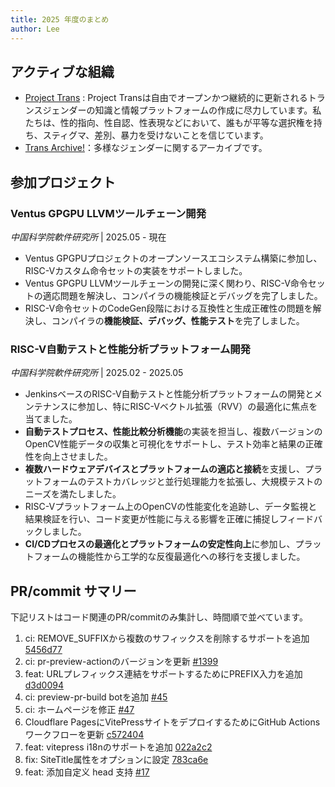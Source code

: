 ```yaml
---
title: 2025 年度のまとめ
author: Lee
---
```


## アクティブな組織

- [Project Trans](https://github.com/project-trans) : Project Transは自由でオープンかつ継続的に更新されるトランスジェンダーの知識と情報プラットフォームの作成に尽力しています。私たちは、性的指向、性自認、性表現などにおいて、誰もが平等な選択権を持ち、スティグマ、差別、暴力を受けないことを信じています。
- [Trans Archive!](https://github.com/trans-archive)：多様なジェンダーに関するアーカイブです。

## 参加プロジェクト

### Ventus GPGPU LLVMツールチェーン開発

_中国科学院軟件研究所_ | 2025.05 - 現在

- Ventus GPGPUプロジェクトのオープンソースエコシステム構築に参加し、RISC-Vカスタム命令セットの実装をサポートしました。
- Ventus GPGPU LLVMツールチェーンの開発に深く関わり、RISC-V命令セットの適応問題を解決し、コンパイラの機能検証とデバッグを完了しました。
- RISC-V命令セットのCodeGen段階における互換性と生成正確性の問題を解決し、コンパイラの**機能検証、デバッグ、性能テスト**を完了しました。

### RISC-V自動テストと性能分析プラットフォーム開発

_中国科学院軟件研究所_ | 2025.02 - 2025.05

- JenkinsベースのRISC-V自動テストと性能分析プラットフォームの開発とメンテナンスに参加し、特にRISC-Vベクトル拡張（RVV）の最適化に焦点を当てました。
- **自動テストプロセス、性能比較分析機能**の実装を担当し、複数バージョンのOpenCV性能データの収集と可視化をサポートし、テスト効率と結果の正確性を向上させました。
- **複数ハードウェアデバイスとプラットフォームの適応と接続**を支援し、プラットフォームのテストカバレッジと並行処理能力を拡張し、大規模テストのニーズを満たしました。
- RISC-Vプラットフォーム上のOpenCVの性能変化を追跡し、データ監視と結果検証を行い、コード変更が性能に与える影響を正確に捕捉しフィードバックしました。
- **CI/CDプロセスの最適化とプラットフォームの安定性向上**に参加し、プラットフォームの機能性から工学的な反復最適化への移行を支援しました。

## PR/commit サマリー

下記リストはコード関連のPR/commitのみ集計し、時間順で並べています。

<!-- 1. feat: Add ArticlesMenu [#1](https://github.com/trans-archive/archive/pull/1)
1. style: 调整脚注字号为 14px [3b2991f](https://github.com/ChisakaKanako/aboutTrans/commit/3b2991f5e3198eaabd6e49313cd117fd4db9df8c) -->

1. ci: REMOVE_SUFFIXから複数のサフィックスを削除するサポートを追加 [5456d77](https://github.com/project-trans/pr-preview-action/commit/5456d77e80e5385265294b03b9756c930da96cc4)
2. ci: pr-preview-actionのバージョンを更新 [#1399](https://github.com/project-trans/MtF-wiki/pull/1399)
3. feat: URLプレフィックス連結をサポートするためにPREFIX入力を追加 [d3d0094](https://github.com/project-trans/pr-preview-action/commit/d3d009467394a11a65b89dccf5df2c5617461918)
4. ci: preview-pr-build botを追加 [#45](https://github.com/project-trans/FtM-wiki/pull/45)
5. ci: ホームページを修正 [#47](https://github.com/project-trans/FtM-wiki/pull/47)
6. Cloudflare PagesにVitePressサイトをデプロイするためにGitHub Actionsワークフローを更新 [c572404](https://github.com/ChisakaKanako/aboutTrans/commit/c572404600ff6747dfa47c1f683d57023f05f670)
7. feat: vitepress i18nのサポートを追加 [022a2c2](https://github.com/project-trans/vitepress-theme-project-trans/commit/022a2c20d69c9d6c8604f437cef872dc7240849b)
8. fix: SiteTitle属性をオプションに設定 [783ca6e](https://github.com/project-trans/vitepress-theme-project-trans/commit/783ca6ed300fcefd8628430816922fdc88e3f183)
9. feat: 添加自定义 head 支持 [#17](https://github.com/project-trans/vitepress-theme-project-trans/pull/17)
